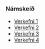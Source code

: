 ### Námskeið 

* [Verkefni 1](https://grunnskoli.github.io/synidaemi/)
* [Verkefni 2](https://grunnskoli.github.io/synidaemi/verkefni-2)
* [Verkefni 3](https://grunnskoli.github.io/synidaemi/verkefni-3/)
* [Verkefni 4](https://grunnskoli.github.io/synidaemi/verkefni-4) 
